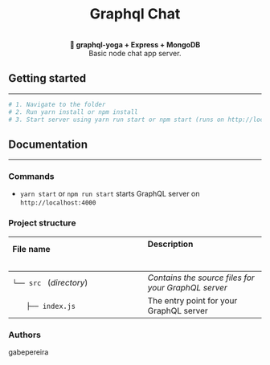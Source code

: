 <h1 align="center"><strong>Graphql Chat</strong></h1>

<br />

<div align="center"><strong>🚀 graphql-yoga + Express + MongoDB</strong></div>
<div align="center">Basic node chat app server.</div>
  
## Getting started
---

```sh
# 1. Navigate to the folder
# 2. Run yarn install or npm install
# 3. Start server using yarn run start or npm start (runs on http://localhost:4000) and open in GraphQL Playground
```

## Documentation
---

### Commands

* `yarn start` or `npm run start` starts GraphQL server on `http://localhost:4000`

### Project structure

| File name 　　　　　　　　　　　　　　| Description 　　　　　　　　<br><br>| 
| :--  | :--         |
| `└── src ` (_directory_) | _Contains the source files for your GraphQL server_ |
| `　　├── index.js` | The entry point for your GraphQL server |

### Authors

gabepereira